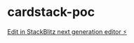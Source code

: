 # cardstack-poc

[Edit in StackBlitz next generation editor ⚡️](https://stackblitz.com/~/github.com/torbonaut/cardstack-poc)